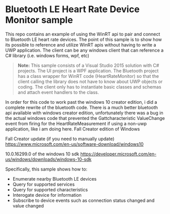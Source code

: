 # Bluetooth LE Heart Rate Device Monitor sample

This repo contains an example of using the WinRT api to pair and connect to Bluetooth LE heart rate devices. The point of 
this sample is to show how its possible to reference and utilize WinRT apis without having to write a UWP application. The
client can be any windows client that can reference a C# library (i.e. windows forms, wpf, etc)

> **Note:** This sample consists of a Visual Studio 2015 solution with C# projects.
> The UI project is a WPF application. 
> The Bluetooth project has a class wrapper for WinRT code (HeartRateMonitor) so that the client calling the library does not have to 
> know about UWP objects or coding. The client only has to instantiate basic classes and schemas and attach event handlers to
> the class. 
>
In order for this code to work past the windows 10 creator edition, i did a complete rewrite of the bluetooth code. There is a much better bluetooth api available with windows creator edition, unfortunately there was a bug in the actual windows code that prevented the Gattcharacteristic ValueChange event from firing for the HeartRateMeasurement if using a non-uwp application, like i am doing here. Fall Creator edition of Windows

Fall Creator update (if you need to manually update)
https://www.microsoft.com/en-us/software-download/windows10

10.0.16299.0 of the windows 10 sdk
https://developer.microsoft.com/en-us/windows/downloads/windows-10-sdk

Specifically, this sample shows how to:

- Enumerate nearby Bluetooth LE devices
- Query for supported services
- Query for supported characteristics
- Interogate device for information
- Subscribe to device events such as connection status changed and value changed


